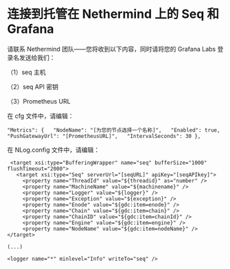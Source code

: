 # 连接到托管在 Nethermind 上的 Seq 和 Grafana

请联系 Nethermind 团队——您将收到以下内容，同时请将您的 Grafana Labs 登录名发送给我们：

（1）seq 主机

（2）seq API 密钥

（3）Prometheus URL

在 cfg 文件中，请编辑：

 `"Metrics": {  
  "NodeName": "[为您的节点选择一个名称]",  
  "Enabled": true,  
  "PushGatewayUrl": "[PrometheusURL]",  
  "IntervalSeconds": 30 },`

在 NLog.config 文件中，请编辑：

```text
 <target xsi:type="BufferingWrapper" name="seq" bufferSize="1000" flushTimeout="2000">
   <target xsi:type="Seq" serverUrl="[seqURL]" apiKey="[seqAPIkey]">
     <property name="ThreadId" value="${threadid}" as="number" />
     <property name="MachineName" value="${machinename}" />
     <property name="Logger" value="${logger}" />
     <property name="Exception" value="${exception}" />
     <property name="Enode" value="${gdc:item=enode}" />
     <property name="Chain" value="${gdc:item=chain}" />
     <property name="ChainID" value="${gdc:item=chainId}" />
     <property name="Engine" value="${gdc:item=engine}" />
     <property name="NodeName" value="${gdc:item=nodeName}" />
</target>

(...)

<logger name="*" minlevel="Info" writeTo="seq" />
```



